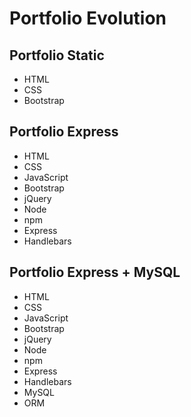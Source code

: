 # Portfolio Evolution

## Portfolio Static

* HTML
* CSS
* Bootstrap

## Portfolio Express

* HTML
* CSS
* JavaScript
* Bootstrap
* jQuery
* Node
* npm
* Express
* Handlebars

## Portfolio Express + MySQL

* HTML
* CSS
* JavaScript
* Bootstrap
* jQuery
* Node
* npm
* Express
* Handlebars
* MySQL
* ORM

